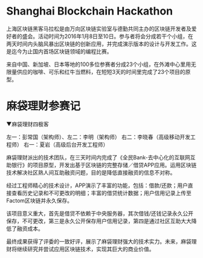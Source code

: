 # Shanghai Blockchain Hackathon
上海区块链黑客马拉松是由万向区块链实验室与德勤共同主办的区块链开发者及爱好者的盛会。活动时间为2016年1月8日至10日。参与者将会分成若干个小组，在两天时间内头脑风暴出区块链的创新应用，并完成演示版本的设计与开发工作。这是迄今为止国内首场区块链领域的编程比赛。

来自中国、新加坡、日本等地的100多位参赛者分成23个小组，在外滩中心里用无限量供应的咖啡、可乐和红牛当燃料，在短短3天的时间里完成了23个项目的原型。

# 麻袋理财参赛记


▼麻袋理财四极客

左一：彭常国（架构师）、左二：李明（架构师）
右二：李晓春（高级移动开发工程师）
右一：夏岩（高级后台开发工程师）

麻袋理财派出的技术团队，在三天时间内完成了《全民Bank-去中心化的互联网互助银行》的项目原型，开发出基于区块链的完整存储／借贷APP应用。运用区块链技术解决社区熟人间互助融资问题，目的是降低直接融资的信息不对称。

经过工程师精心的技术设计，APP演示了丰富的功能，包括：借款/还款；用户直接查看历史记录和不可更改的明细；丰富的借贷统计数据；用户信用记录上传至Factom区块链并永久保存。

该项目意义重大，首先是借贷不依赖于中央服务器，其次借钱/还钱记录永久公开保存，不可更改，第三是永久公开保存用户信用记录，第四是通过社区互助大大降低了融资成本。

最终成果获得了评委的一致好评，展示了麻袋理财强大的技术实力。未来，麻袋理财将继续研究并尝试应用区块链技术，实现其巨大的商业价值。

